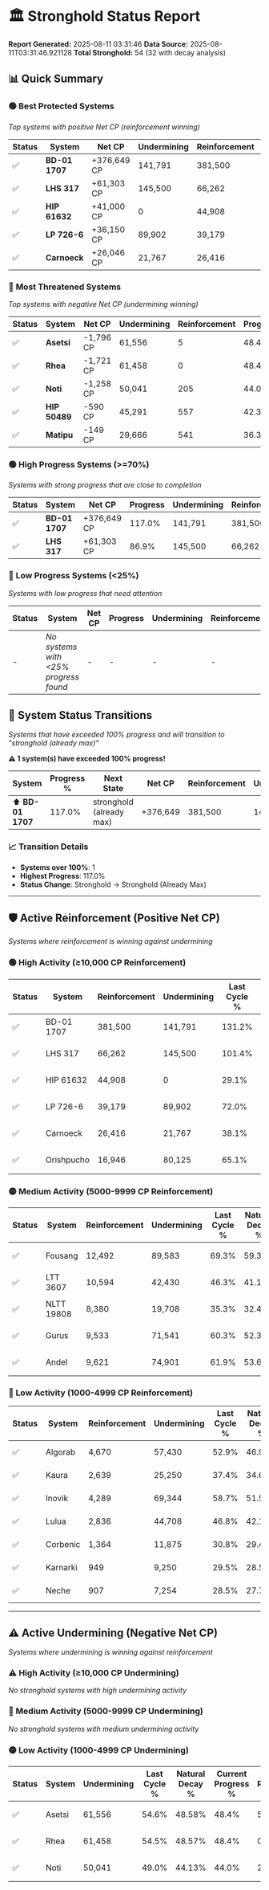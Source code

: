 # 🏛️ Stronghold Status Report

**Report Generated:** 2025-08-11 03:31:46
**Data Source:** 2025-08-11T03:31:46.921128
**Total Stronghold:** 54 (32 with decay analysis)

## 📊 Quick Summary

### 🟢 **Best Protected Systems**
*Top systems with positive Net CP (reinforcement winning)*

| Status | System | Net CP | Undermining | Reinforcement | Progress |
|--------|--------|--------|-------------|---------------|----------|
| ✅ | **BD-01 1707** | +376,649 CP | 141,791 | 381,500 | 117.0% |
| ✅ | **LHS 317** | +61,303 CP | 145,500 | 66,262 | 86.9% |
| ✅ | **HIP 61632** | +41,000 CP | 0 | 44,908 | 29.1% |
| ✅ | **LP 726-6** | +36,150 CP | 89,902 | 39,179 | 63.0% |
| ✅ | **Carnoeck** | +26,046 CP | 21,767 | 26,416 | 35.9% |

### 🔴 **Most Threatened Systems**
*Top systems with negative Net CP (undermining winning)*

| Status | System | Net CP | Undermining | Reinforcement | Progress |
|--------|--------|--------|-------------|---------------|----------|
| ✅ | **Asetsi** | -1,796 CP | 61,556 | 5 | 48.4% |
| ✅ | **Rhea** | -1,721 CP | 61,458 | 0 | 48.4% |
| ✅ | **Noti** | -1,258 CP | 50,041 | 205 | 44.0% |
| ✅ | **HIP 50489** | -590 CP | 45,291 | 557 | 42.3% |
| ✅ | **Matipu** | -149 CP | 29,666 | 541 | 36.3% |

### 🟢 **High Progress Systems (>=70%)**
*Systems with strong progress that are close to completion*

| Status | System | Net CP | Progress | Undermining | Reinforcement |
|--------|--------|--------|----------|-------------|---------------|
| ✅ | **BD-01 1707** | +376,649 CP | 117.0% | 141,791 | 381,500 |
| ✅ | **LHS 317** | +61,303 CP | 86.9% | 145,500 | 66,262 |

### 🔴 **Low Progress Systems (<25%)**
*Systems with low progress that need attention*

| Status | System | Net CP | Progress | Undermining | Reinforcement |
|--------|--------|--------|----------|-------------|---------------|
| - | *No systems with <25% progress found* | - | - | - | - |
## 🔄 System Status Transitions  
*Systems that have exceeded 100% progress and will transition to "stronghold (already max)"*

**⚠️ 1 system(s) have exceeded 100% progress!**

| System | Progress % | Next State | Net CP | Reinforcement | Undermining | 
|--------|------------|-------------|--------|---------------|-------------|
| ⬆️ **BD-01 1707** | 117.0% | stronghold (already max) | +376,649 | 381,500 | 141,791 |

### 📈 Transition Details
- **Systems over 100%**: 1
- **Highest Progress**: 117.0%
- **Status Change**: Stronghold → Stronghold (Already Max)

---

## 🛡️ Active Reinforcement (Positive Net CP)
*Systems where reinforcement is winning against undermining*

### 🟢 High Activity (≥10,000 CP Reinforcement)

| Status | System | Reinforcement | Undermining | Last Cycle % | Natural Decay % | Current Progress % | Current CP | Net CP | Activity |
|--------|--------|---------------|-------------|--------------|-----------------|-------------------|------------|--------|----------|
| ✅ | BD-01 1707 | 381,500 | 141,791 | 131.2% | 79.34% | 117.0% | 1,170,000 | +376,649 | 🟢 High Reinforcement |
| ✅ | LHS 317 | 66,262 | 145,500 | 101.4% | 80.77% | 86.9% | 869,000 | +61,303 | 🟢 High Reinforcement |
| ✅ | HIP 61632 | 44,908 | 0 | 29.1% | 25.00% | 29.1% | 291,000 | +41,000 | 🟢 High Reinforcement |
| ✅ | LP 726-6 | 39,179 | 89,902 | 72.0% | 59.39% | 63.0% | 630,000 | +36,150 | 🟢 High Reinforcement |
| ✅ | Carnoeck | 26,416 | 21,767 | 38.1% | 33.30% | 35.9% | 359,000 | +26,046 | 🟢 High Reinforcement |
| ✅ | Orishpucho | 16,946 | 80,125 | 65.1% | 55.66% | 57.1% | 571,000 | +14,356 | 🟢 High Reinforcement |

### 🟡 Medium Activity (5000-9999 CP Reinforcement)

| Status | System | Reinforcement | Undermining | Last Cycle % | Natural Decay % | Current Progress % | Current CP | Net CP | Activity |
|--------|--------|---------------|-------------|--------------|-----------------|-------------------|------------|--------|----------|
| ✅ | Fousang | 12,492 | 89,583 | 69.3% | 59.33% | 60.3% | 603,000 | +9,655 | 🟡 Medium Reinforcement |
| ✅ | LTT 3607 | 10,594 | 42,430 | 46.3% | 41.17% | 42.1% | 421,000 | +9,319 | 🟡 Medium Reinforcement |
| ✅ | NLTT 19808 | 8,380 | 19,708 | 35.3% | 32.49% | 33.3% | 332,999 | +8,059 | 🟡 Medium Reinforcement |
| ✅ | Gurus | 9,533 | 71,541 | 60.3% | 52.37% | 53.1% | 531,000 | +7,268 | 🟡 Medium Reinforcement |
| ✅ | Andel | 9,621 | 74,901 | 61.9% | 53.67% | 54.4% | 544,000 | +7,260 | 🟡 Medium Reinforcement |

### 🔴 Low Activity (1000-4999 CP Reinforcement)

| Status | System | Reinforcement | Undermining | Last Cycle % | Natural Decay % | Current Progress % | Current CP | Net CP | Activity |
|--------|--------|---------------|-------------|--------------|-----------------|-------------------|------------|--------|----------|
| ✅ | Algorab | 4,670 | 57,430 | 52.9% | 46.92% | 47.2% | 472,000 | +2,824 | 🔵 Low Reinforcement |
| ✅ | Kaura | 2,639 | 25,250 | 37.4% | 34.68% | 34.9% | 349,000 | +2,249 | 🔵 Low Reinforcement |
| ✅ | Inovik | 4,289 | 69,344 | 58.7% | 51.58% | 51.8% | 518,000 | +2,224 | 🔵 Low Reinforcement |
| ✅ | Lulua | 2,836 | 44,708 | 46.8% | 42.13% | 42.3% | 423,000 | +1,698 | 🔵 Low Reinforcement |
| ✅ | Corbenic | 1,364 | 11,875 | 30.8% | 29.47% | 29.6% | 296,000 | +1,289 | 🔵 Low Reinforcement |
| ✅ | Karnarki | 949 | 9,250 | 29.5% | 28.50% | 28.6% | 286,000 | +1,049 | 🔵 Low Reinforcement |
| ✅ | Neche | 907 | 7,254 | 28.5% | 27.70% | 27.8% | 278,000 | +1,007 | 🔵 Low Reinforcement |


---

## ⚠️ Active Undermining (Negative Net CP)
*Systems where undermining is winning against reinforcement*

### ⚠️ High Activity (≥10,000 CP Undermining)

*No stronghold systems with high undermining activity*

### 🔶 Medium Activity (5000-9999 CP Undermining)

*No stronghold systems with medium undermining activity*

### 🟡 Low Activity (1000-4999 CP Undermining)

| Status | System | Undermining | Last Cycle % | Natural Decay % | Current Progress % | Reinforcement | Current CP | Net CP | Activity |
|--------|--------|-------------|--------------|-----------------|-------------------|---------------|------------|--------|----------|
| ✅ | Asetsi | 61,556 | 54.6% | 48.58% | 48.4% | 5 | 484,000 | -1,796 | 🟡 Low Undermining |
| ✅ | Rhea | 61,458 | 54.5% | 48.57% | 48.4% | 0 | 484,000 | -1,721 | 🟡 Low Undermining |
| ✅ | Noti | 50,041 | 49.0% | 44.13% | 44.0% | 205 | 440,000 | -1,258 | 🟡 Low Undermining |
